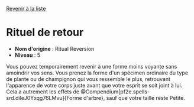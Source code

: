 [Revenir à la liste](list.md)

# Rituel de retour

 * **Nom d'origine** : Ritual Reversion
 * **Niveau** : 5


<p><span id="ctl00_MainContent_DetailedOutput">Vous pouvez temporairement revenir à une forme moins voyante sans amoindrir vos sens. Vous prenez la forme d'un spécimen ordinaire du type de plante ou de champignon qui vous ressemble le plus, retrouvant l'apparence de votre corps juste avant que votre esprit se soit joint à lui. Cela a autrement les effets de @Compendium[pf2e.spells-srd.dileJ0Yxqg76LMvu]{Forme d'arbre}, sauf que votre taille reste Petite.&nbsp;</span></p>